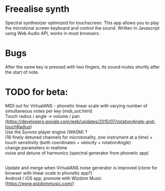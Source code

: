 # Freealise synth
Spectral synthesizer optimized for touchscreen.
This app allows you to play the microtonal screen keyboard and control the sound.
Written in Javascript using Web Audio API, works in most browsers.

# Bugs
After the same key is pressed with two fingers, its sound mutes shortly after the start of note.

# TODO for beta:
MIDI out for VirtualANS - phonetic linear scale with varying number of simultaneous notes per key (midi_out.html) <br/>
Touch radius / angle -> volume / pan (https://developers.google.com/web/updates/2015/07/rotationAngle-and-touchRadius) <br/>
Use the Sunvox player engine (WASM) ?<br/>
(16 finely detuned channels for microtonality, one instrument at a time) + touch sensitivity (both coordinates + velocity + rotationAngle)<br/>
change parameters in realtime<br/>
noise and detune of harmonics (spectral generator from phonetic app)<br/><br/>

Update and merge when VirtualANS noise generator is improved (clone for browser with linear scale in phonetic app?)<br/>
Android / iOS app, promote with Wizdom Music (https://www.wizdommusic.com/)
